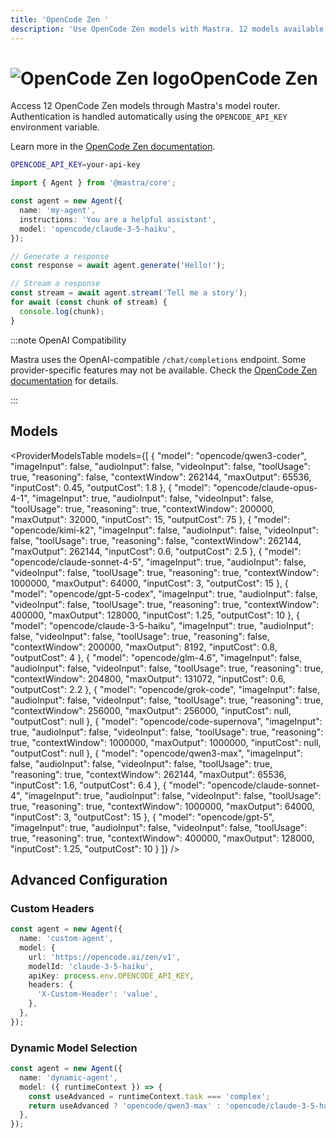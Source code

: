 ```yaml
---
title: 'OpenCode Zen '
description: 'Use OpenCode Zen models with Mastra. 12 models available.'
---
```


# <img src="https://models.dev/logos/opencode.svg" alt="OpenCode Zen logo" className="inline w-8 h-8 mr-2 align-middle dark:invert dark:brightness-0 dark:contrast-200" />OpenCode Zen

Access 12 OpenCode Zen models through Mastra's model router. Authentication is handled automatically using the `OPENCODE_API_KEY` environment variable.

Learn more in the [OpenCode Zen documentation](https://opencode.ai/docs/zen).

```bash
OPENCODE_API_KEY=your-api-key
```

```typescript
import { Agent } from '@mastra/core';

const agent = new Agent({
  name: 'my-agent',
  instructions: 'You are a helpful assistant',
  model: 'opencode/claude-3-5-haiku',
});

// Generate a response
const response = await agent.generate('Hello!');

// Stream a response
const stream = await agent.stream('Tell me a story');
for await (const chunk of stream) {
  console.log(chunk);
}
```

:::note OpenAI Compatibility

Mastra uses the OpenAI-compatible `/chat/completions` endpoint. Some provider-specific features may not be available. Check the [OpenCode Zen documentation](https://opencode.ai/docs/zen) for details.

:::

## Models

<ProviderModelsTable
models={[
{
"model": "opencode/qwen3-coder",
"imageInput": false,
"audioInput": false,
"videoInput": false,
"toolUsage": true,
"reasoning": false,
"contextWindow": 262144,
"maxOutput": 65536,
"inputCost": 0.45,
"outputCost": 1.8
},
{
"model": "opencode/claude-opus-4-1",
"imageInput": true,
"audioInput": false,
"videoInput": false,
"toolUsage": true,
"reasoning": true,
"contextWindow": 200000,
"maxOutput": 32000,
"inputCost": 15,
"outputCost": 75
},
{
"model": "opencode/kimi-k2",
"imageInput": false,
"audioInput": false,
"videoInput": false,
"toolUsage": true,
"reasoning": false,
"contextWindow": 262144,
"maxOutput": 262144,
"inputCost": 0.6,
"outputCost": 2.5
},
{
"model": "opencode/claude-sonnet-4-5",
"imageInput": true,
"audioInput": false,
"videoInput": false,
"toolUsage": true,
"reasoning": true,
"contextWindow": 1000000,
"maxOutput": 64000,
"inputCost": 3,
"outputCost": 15
},
{
"model": "opencode/gpt-5-codex",
"imageInput": true,
"audioInput": false,
"videoInput": false,
"toolUsage": true,
"reasoning": true,
"contextWindow": 400000,
"maxOutput": 128000,
"inputCost": 1.25,
"outputCost": 10
},
{
"model": "opencode/claude-3-5-haiku",
"imageInput": true,
"audioInput": false,
"videoInput": false,
"toolUsage": true,
"reasoning": false,
"contextWindow": 200000,
"maxOutput": 8192,
"inputCost": 0.8,
"outputCost": 4
},
{
"model": "opencode/glm-4.6",
"imageInput": false,
"audioInput": false,
"videoInput": false,
"toolUsage": true,
"reasoning": true,
"contextWindow": 204800,
"maxOutput": 131072,
"inputCost": 0.6,
"outputCost": 2.2
},
{
"model": "opencode/grok-code",
"imageInput": false,
"audioInput": false,
"videoInput": false,
"toolUsage": true,
"reasoning": true,
"contextWindow": 256000,
"maxOutput": 256000,
"inputCost": null,
"outputCost": null
},
{
"model": "opencode/code-supernova",
"imageInput": true,
"audioInput": false,
"videoInput": false,
"toolUsage": true,
"reasoning": true,
"contextWindow": 1000000,
"maxOutput": 1000000,
"inputCost": null,
"outputCost": null
},
{
"model": "opencode/qwen3-max",
"imageInput": false,
"audioInput": false,
"videoInput": false,
"toolUsage": true,
"reasoning": true,
"contextWindow": 262144,
"maxOutput": 65536,
"inputCost": 1.6,
"outputCost": 6.4
},
{
"model": "opencode/claude-sonnet-4",
"imageInput": true,
"audioInput": false,
"videoInput": false,
"toolUsage": true,
"reasoning": true,
"contextWindow": 1000000,
"maxOutput": 64000,
"inputCost": 3,
"outputCost": 15
},
{
"model": "opencode/gpt-5",
"imageInput": true,
"audioInput": false,
"videoInput": false,
"toolUsage": true,
"reasoning": true,
"contextWindow": 400000,
"maxOutput": 128000,
"inputCost": 1.25,
"outputCost": 10
}
]}
/>

## Advanced Configuration

### Custom Headers

```typescript
const agent = new Agent({
  name: 'custom-agent',
  model: {
    url: 'https://opencode.ai/zen/v1',
    modelId: 'claude-3-5-haiku',
    apiKey: process.env.OPENCODE_API_KEY,
    headers: {
      'X-Custom-Header': 'value',
    },
  },
});
```

### Dynamic Model Selection

```typescript
const agent = new Agent({
  name: 'dynamic-agent',
  model: ({ runtimeContext }) => {
    const useAdvanced = runtimeContext.task === 'complex';
    return useAdvanced ? 'opencode/qwen3-max' : 'opencode/claude-3-5-haiku';
  },
});
```
